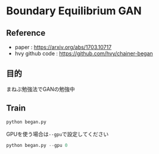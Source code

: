 # Boundary Equilibrium GAN

## Reference

- paper :  https://arxiv.org/abs/1703.10717
- hvy github code : https://github.com/hvy/chainer-began

## 目的

まねぶ勉強法でGANの勉強中

## Train

```python
python began.py
```

GPUを使う場合は`--gpu`で設定してください
```python
python began.py --gpu 0
```